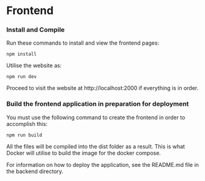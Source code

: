 # Frontend

### Install and Compile

Run these commands to install and view the frontend pages:

`npm install`

Utilise the website as:

`npm run dev`

Proceed to visit the website at http://localhost:2000 if everything is in order.

### Build the frontend application in preparation for deployment

You must use the following command to create the frontend in order to accomplish this:

`npm run build`

All the files will be compiled into the dist folder as a result. This is what Docker will utilise to build the image for the docker compose.

For information on how to deploy the application, see the README.md file in the backend directory.
